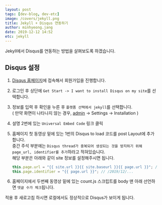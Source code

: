 ```yaml
---
layout: post
tags: [dev-blog, dev-etc]
image: /covers/jekyll.png
title: Jekyll + Disqus 연동하기
author: minhyeong.jang
date: 2019-12-12 14:52
etc: jekyll
---
```


Jekyll에서 Disqus를 연동하는 방법을 살펴보도록 하겠습니다.

## Disqus 설정

1. [Disqus 홈페이지](https://disqus.com/)에 접속해서 회원가입을 진행합니다.

2. 로그인 후 상단에 `Get Start -> I want to install Disqus on my site`를 선택합니다.

3. 정보를 입력 후 확인을 누른 후 `플랫폼 선택에서 jekyll`를 선택합니다.  
   ( 만약 화면이 나타나지 않는 경우, [admin](https://disqus.com/admin/) -> Settings -> Installation )

4. 설명 2번에 있는 `Universal Embed Code` 링크 클릭

5. 홈페이지 첫 동영상 밑에 있는 1번의 Disqus to load 코드를 post Layout에 추가합니다.  
   중간 주석 부분에는 `Disqus thread가 중복되어 생성되는 것을 방지하기 위해 page_url, identifier를 추가`하라고 적혀있습니다.  
   해당 부분은 아래와 같이 site 정보를 설정해주시면 됩니다.

   ```js
   this.page.url = "{{ site.url }}{{ site.baseurl }}{{ page.url }}"; // minhyeong-jang.github.com/2019/12/...
   this.page.identifier = "{{ page.url }}"; // /2019/12/...
   ```

6. 홈페이지에서 두번째 동영상 밑에 있는 count.js 스크립트를 body 맨 아래 선언하면 `댓글 수가 체크`됩니다.

적용 후 새로고침 하시면 로컬에서도 정상적으로 Disqus가 보이게 됩니다.
